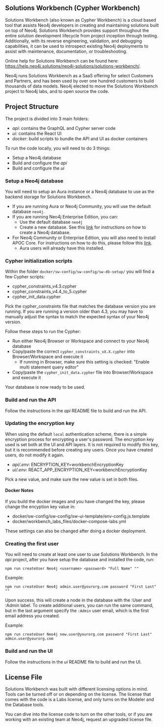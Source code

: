 
## Solutions Workbench (Cypher Workbench)
Solutions Workbench (also known as Cypher Workbench) is a cloud based tool that assists Neo4j developers in creating and maintaining solutions built on top of Neo4j. Solutions Workbench provides support throughout the entire solution development lifecycle from project inception through testing. Additionally, with its reverse engineering, validation, and debugging capabilities, it can be used to introspect existing Neo4j deployments to assist with maintenance, documentation, or troubleshooting.

Online help for Solutions Workbench can be found here: https://help.neo4j.solutions/neo4j-solutions/solutions-workbench/.

Neo4j runs Solutions Workbench as a SaaS offering for select Customers and Partners, and has been used by over one hundred customers to build thousands of data models. Neo4j elected to move the Solutions Workbench project to Neo4j labs, and to open source the code.

## Project Structure
The project is divided into 3 main folders:
* *api*: contains the GraphQL and Cypher server code
* *ui*: contains the React UI
* *docker*: build scripts to bundle the API and UI as docker containers

To run the code locally, you will need to do 3 things:
* Setup a Neo4j database
* Build and configure the *api*
* Build and configure the *ui*

### Setup a Neo4j database
You will need to setup an Aura instance or a Neo4j database to use as the backend storage for Solutions Workbench. 

* If you are running Aura or Neo4j Community, you will use the default database `neo4j`.
* If you are running Neo4j Enterprise Edition, you can:
  * Use the default database `neo4j`
  * Create a new database. See this [link](https://neo4j.com/docs/cypher-manual/current/administration/databases/#administration-databases-create-database) for instructions on how to create a Neo4j database.
* For Neo4j Community or Enterprise Edition, you will also need to install APOC Core. For instructions on how to do this, please follow this [link](https://neo4j.com/docs/apoc/current/installation/). 
  * Aura users will already have this installed.

### Cypher initialization scripts
Within the folder `docker/sw-config/sw-config/sw-db-setup/` you will find a few Cypher scripts:

* cypher_constraints_v4.3.cypher
* cypher_constraints_v4.4_to_5.cypher
* cypher_init_data.cypher

Pick the cypher_constraints file that matches the database version you are running. If you are running a version older than 4.3, you may have to manually adjust the syntax to match the expected syntax of your Neo4j version.

Follow these steps to run the Cypher:

* Run either Neo4j Browser or Workspace and connect to your Neo4j database
* Copy/paste the correct `cypher_constraints_vX.X.cypher` into Browser/Workspace and execute it
  * If running in Browser, make sure this setting is checked: "Enable multi statement query editor"
* Copy/paste the `cypher_init_data.cypher` file into Browser/Workspace and execute it

Your database is now ready to be used.

### Build and run the API
Follow the instructions in the *api* README file to build and run the API.

### Updating the encryption key
When using the default `local` authentication scheme, there is a simple encryption process for encrypting a user's password. The encryption key used is set both at the UI and API layers. It is not required to modify this key, but it is recommended before creating any users. Once you have created users, do not modify it again.
* *api/.env*: ENCRYPTION_KEY=workbenchEncryptionKey
* *ui/.env*: REACT_APP_ENCRYPTION_KEY=workbenchEncryptionKey

Pick a new value, and make sure the new value is set in both files.

#### Docker Notes
If you build the docker images and you have changed the key, please change the encyption key value in:
* docker/sw-config/sw-config/sw-ui-template/env-config.js.template
* docker/workbench_labs_files/docker-compose-labs.yml

These settings can also be changed after doing a docker deployment.

### Creating the first user
You will need to create at least one user to use Solutions Workbench. In the *api* project, after you have setup the database and installed the code, run:

```
npm run createUser Neo4j <username> <password> "Full Name" ""
```

Example:
```
npm run createUser Neo4j admin.user@yourorg.com password "First Last" ""
```

Upon success, this will create a node in the database with the :User and :Admin label. To create additional users, you can run the same command, but in the last argument specify the `:Admin` user email, which is the first email address you created.

Example: 
```
npm run createUser Neo4j new.user@yourorg.com password "First Last" admin.user@yourorg.com
```

### Build and run the UI
Follow the instructions in the *ui* README file to build and run the UI.

## License File
Solutions Workbench was built with different licensing options in mind. Tools can be turned off or on depending on the license. The license that comes with the code is a Labs license, and only turns on the Modeler and the Database tools. 

You can dive into the license code to turn on the other tools, or if you are working with an existing team at Neo4j, request an upgraded license file.